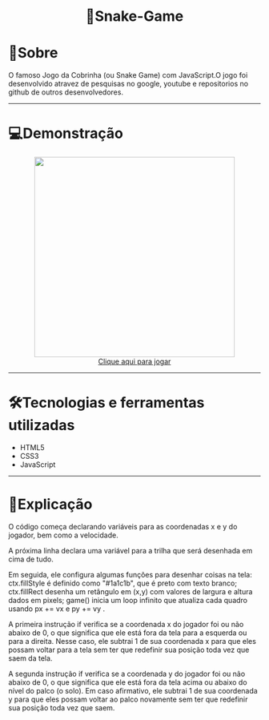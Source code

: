 # <div align="center"> 🐍Snake-Game</div>

<h1> 📖Sobre </h1>
<p>O famoso Jogo da Cobrinha (ou Snake Game) com JavaScript.O jogo foi desenvolvido atravez de pesquisas no google, youtube e repositorios no github de outros desenvolvedores.</p>

<hr>

<h1> 💻Demonstração</h1>

<div align="center">  <img src="https://user-images.githubusercontent.com/103068974/229660403-8239478d-7e9b-413d-b15d-0d0a02d2655a.png" width="400px" > </div>

<div align="center"> <a href="https://kaiki-oliveira.github.io/Snake-Game/" target="_blank">Clique aqui para jogar</a> </div>

<hr>
<h1>🛠Tecnologias e ferramentas utilizadas </h1>
<ul>
  <li> HTML5</li>
  <li> CSS3</li>
  <li> JavaScript</li>
</ul>

<hr>

<h1> 🔎Explicação </h1>

<p> O código começa declarando variáveis para as coordenadas x e y do jogador, bem como a velocidade. </p>

<p> A próxima linha declara uma variável para a trilha que será desenhada em cima de tudo. </p>
 
 <p>Em seguida, ele configura algumas funções para desenhar coisas na tela: ctx.fillStyle é definido como "#1a1c1b", que é preto com texto branco; ctx.fillRect desenha um retângulo em (x,y) com valores de largura e altura dados em pixels; game() inicia um loop infinito que atualiza cada quadro usando px += vx e py += vy . </p>
 
<p> A primeira instrução if verifica se a coordenada x do jogador foi ou não abaixo de 0, o que significa que ele está fora da tela para a esquerda ou para a direita. 
 Nesse caso, ele subtrai 1 de sua coordenada x para que eles possam voltar para a tela sem ter que redefinir sua posição toda vez que saem da tela.</p>
 
 <p> A segunda instrução if verifica se a coordenada y do jogador foi ou não abaixo de 0, o que significa que ele está fora da tela acima ou abaixo do nível do palco (o solo).
 Em caso afirmativo, ele subtrai 1 de sua coordenada y para que eles possam voltar ao palco novamente sem ter que redefinir sua posição toda vez que saem. </p>





